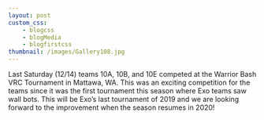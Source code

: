 ```yaml
--- 
layout: post
custom_css: 
    - blogcss
    - blogMedia
    - blogfirstcss
thumbnail: /images/Gallery108.jpg
---
```


Last Saturday (12/14) teams 10A, 10B, and 10E competed at the Warrior Bash VRC Tournament in Mattawa, WA. This was an exciting competition for the teams since it was the first tournament this season where Exo teams saw wall bots. This will be Exo’s last tournament of 2019 and we are looking forward to the improvement when the season resumes in 2020!